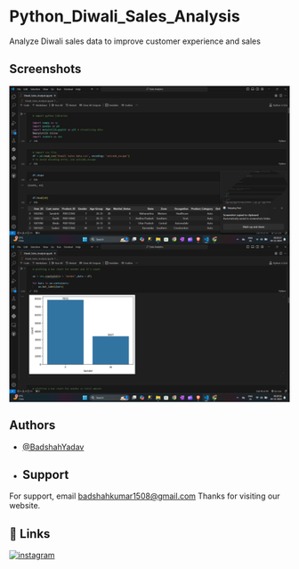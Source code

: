 # Python_Diwali_Sales_Analysis
 Analyze Diwali sales data to improve customer experience and sales


 ## Screenshots

<img align="center" src="Diwali_sales.png" width="1200" >
 <img align="center" src="Diwali_Sales_graph.png" width="1200" >

## Authors

- [@BadshahYadav](https://www.github.com/BadshahYadav)

- ## Support

For support, email badshahkumar1508@gmail.com 
Thanks for visiting our website. 


## 🔗 Links
[![instagram](https://img.shields.io/badge/instagram-000?style=for-the-badge&logo=ko-fi&logoColor=white)](https://github.com/BadshahYadav)
